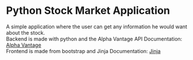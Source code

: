 # Python Stock Market Application
A simple application where the user can get any information he would want about the stock.<br>
Backend is made with python and the Alpha Vantage API Documentation: [Alpha Vantage](https://www.alphavantage.co/documentation/)<br>
Frontend is made from bootstrap and Jinja Documentation: [Jinja](https://jinja.palletsprojects.com/en/3.0.x/)
 
